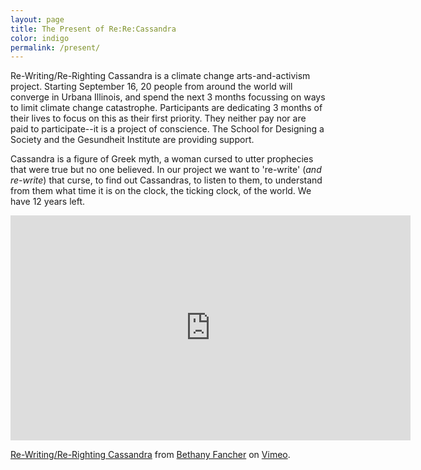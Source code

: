 ```yaml
---
layout: page
title: The Present of Re:Re:Cassandra
color: indigo
permalink: /present/
---
```


Re-Writing/Re-Righting Cassandra is a climate change arts-and-activism project. Starting September 16, 20 people from around the world will converge in Urbana Illinois, and spend the next 3 months focussing on ways to limit climate change catastrophe. Participants are dedicating 3 months of their lives to focus on this as their first priority. They neither pay nor are paid to participate--it is a project of conscience. The School for Designing a Society and the Gesundheit Institute are providing support.

Cassandra is a figure of Greek myth, a woman cursed to utter prophecies that were true but no one believed. In our project we want to 're-write' (*and re-write*) that curse, to find out Cassandras, to listen to them, to understand from them what time it is on the clock, the ticking clock, of the world. We have 12 years left.

<iframe src="https://player.vimeo.com/video/342404555" width="640" height="360" frameborder="0" allow="autoplay; fullscreen" allowfullscreen></iframe>
<p><a href="https://vimeo.com/342404555">Re-Writing/Re-Righting Cassandra</a> from <a href="https://vimeo.com/user14359392">Bethany Fancher</a> on <a href="https://vimeo.com">Vimeo</a>.</p>
